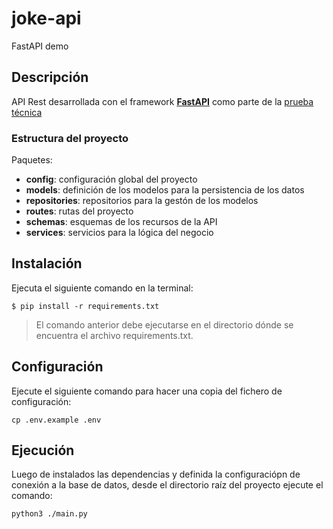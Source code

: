 # joke-api
FastAPI demo

## Descripción
API Rest desarrollada con el framework [**FastAPI**](https://fastapi.tiangolo.com/) como parte de la 
[prueba técnica](public/Reto_python-jun22.pdf)

### Estructura del proyecto
Paquetes:
* **config**: configuración global del proyecto
* **models**: definición de los modelos para la persistencia de los datos
* **repositories**: repositorios para la gestón de los modelos
* **routes**: rutas del proyecto
* **schemas**: esquemas de los recursos de la API
* **services**: servicios para la lógica del negocio
    

## Instalación
Ejecuta el siguiente comando en la terminal:

```shell
$ pip install -r requirements.txt
```

<blockquote>
El comando anterior debe ejecutarse en el directorio dónde se encuentra el archivo requirements.txt.
</blockquote>

## Configuración

Ejecute el siguiente comando para hacer una copia del fichero de configuración:
```shell
cp .env.example .env
```

## Ejecución

Luego de instalados las dependencias y definida la configuraciópn de conexión a la base de datos, desde el directorio raíz del proyecto ejecute el comando:

```shell
python3 ./main.py
```